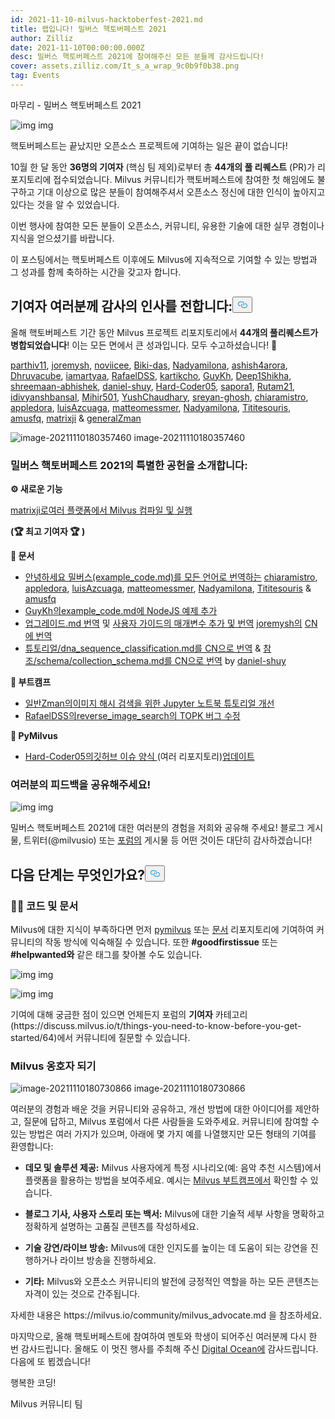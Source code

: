 ```yaml
---
id: 2021-11-10-milvus-hacktoberfest-2021.md
title: 랩입니다! 밀버스 핵토버페스트 2021
author: Zilliz
date: 2021-11-10T00:00:00.000Z
desc: 밀버스 핵토버페스트 2021에 참여해주신 모든 분들께 감사드립니다!
cover: assets.zilliz.com/It_s_a_wrap_9c0b9f0b38.png
tag: Events
---
```

<custom-h1>마무리 - 밀버스 핵토버페스트 2021</custom-h1><p>
  
   <span class="img-wrapper"> <img translate="no" src="https://assets.zilliz.com/Blog_cover_a6ce8748d7.jpeg" alt="img" class="doc-image" id="img" />
   </span> <span class="img-wrapper"> <span>img</span> </span></p>
<p>핵토버페스트는 끝났지만 오픈소스 프로젝트에 기여하는 일은 끝이 없습니다!</p>
<p>10월 한 달 동안 <strong>36명의 기여자</strong> (핵심 팀 제외)로부터 총 <strong>44개의 풀 리퀘스트</strong> (PR)가 리포지토리에 접수되었습니다. Milvus 커뮤니티가 핵토버페스트에 참여한 첫 해임에도 불구하고 기대 이상으로 많은 분들이 참여해주셔서 오픈소스 정신에 대한 인식이 높아지고 있다는 것을 알 수 있었습니다.</p>
<p>이번 행사에 참여한 모든 분들이 오픈소스, 커뮤니티, 유용한 기술에 대한 실무 경험이나 지식을 얻으셨기를 바랍니다.️️️</p>
<p>이 포스팅에서는 핵토버페스트 이후에도 Milvus에 지속적으로 기여할 수 있는 방법과 그 성과를 함께 축하하는 시간을 갖고자 합니다.</p>
<h2 id="📣-Shout-out-to-our-contributors" class="common-anchor-header"><strong>기여자 여러분께 감사의 인사를 전합니다:</strong><button data-href="#📣-Shout-out-to-our-contributors" class="anchor-icon" translate="no">
      <svg translate="no"
        aria-hidden="true"
        focusable="false"
        height="20"
        version="1.1"
        viewBox="0 0 16 16"
        width="16"
      >
        <path
          fill="#0092E4"
          fill-rule="evenodd"
          d="M4 9h1v1H4c-1.5 0-3-1.69-3-3.5S2.55 3 4 3h4c1.45 0 3 1.69 3 3.5 0 1.41-.91 2.72-2 3.25V8.59c.58-.45 1-1.27 1-2.09C10 5.22 8.98 4 8 4H4c-.98 0-2 1.22-2 2.5S3 9 4 9zm9-3h-1v1h1c1 0 2 1.22 2 2.5S13.98 12 13 12H9c-.98 0-2-1.22-2-2.5 0-.83.42-1.64 1-2.09V6.25c-1.09.53-2 1.84-2 3.25C6 11.31 7.55 13 9 13h4c1.45 0 3-1.69 3-3.5S14.5 6 13 6z"
        ></path>
      </svg>
    </button></h2><p>올해 핵토버페스트 기간 동안 Milvus 프로젝트 리포지토리에서 <strong>44개의 풀리퀘스트가 병합되었습니다</strong>! 이는 모든 면에서 큰 성과입니다. 모두 수고하셨습니다! 🎉</p>
<p><a href="https://github.com/parthiv11">parthiv11</a>, <a href="https://github.com/joremysh">joremysh</a>, <a href="https://github.com/noviicee">noviicee</a>, <a href="https://github.com/Biki-das">Biki-das</a>, <a href="https://github.com/Nadyamilona">Nadyamilona</a>, <a href="https://github.com/ashish4arora">ashish4arora</a>, <a href="https://github.com/Dhruvacube">Dhruvacube</a>, <a href="https://github.com/iamartyaa">iamartyaa</a>, <a href="https://github.com/RafaelDSS">RafaelDSS</a>, <a href="https://github.com/kartikcho">kartikcho</a>, <a href="https://github.com/GuyKh">GuyKh</a>, <a href="https://github.com/Deep1Shikha">Deep1Shikha</a>, <a href="https://github.com/shreemaan-abhishek">shreemaan-abhishek</a>, <a href="https://github.com/daniel-shuy">daniel-shuy</a>, <a href="https://github.com/Hard-Coder05">Hard-Coder05</a>, <a href="https://github.com/sapora1">sapora1</a>, <a href="https://github.com/Rutam21">Rutam21</a>, <a href="https://github.com/idivyanshbansal">idivyanshbansal</a>, <a href="https://github.com/Mihir501">Mihir501</a>, <a href="https://github.com/Ayushchaudhary-Github">YushChaudhary</a>, <a href="https://github.com/sreyan-ghosh">sreyan-ghosh</a>, <a href="https://github.com/chiaramistro">chiaramistro</a>, <a href="https://github.com/appledora">appledora</a>, <a href="https://github.com/luisAzcuaga">luisAzcuaga</a>, <a href="https://github.com/matteomessmer">matteomessmer</a>, <a href="https://github.com/Nadyamilona">Nadyamilona</a>, <a href="https://github.com/Tititesouris">Tititesouris</a>, <a href="https://github.com/amusfq">amusfq</a>, <a href="https://github.com/matrixji">matrixji</a> &amp; <a href="https://github.com/zamanmub">generalZman</a></p>
<p>
  
   <span class="img-wrapper"> <img translate="no" src="https://assets.zilliz.com/_80b0d87746.png" alt="image-20211110180357460" class="doc-image" id="image-20211110180357460" />
   </span> <span class="img-wrapper"> <span>image-20211110180357460</span> </span></p>
<h3 id="Here-are-some-extraordinary-Milvus-Hacktoberfest-2021-contributions" class="common-anchor-header">밀버스 핵토버페스트 2021의 특별한 공헌을 소개합니다:</h3><p><strong>⚙️ 새로운 기능</strong></p>
<p><a href="https://github.com/matrixji">matrixji로</a><a href="https://github.com/milvus-io/milvus/issues/7706">여러 플랫폼에서 Milvus 컴파일 및 실행</a> </p>
<p><strong>(🏆 최고 기여자 🏆 )</strong></p>
<p><strong>📝 문서</strong></p>
<ul>
<li><a href="https://github.com/milvus-io/bootcamp/issues/720">안녕하세요 밀버스(example_code.md)를 모든 언어로 번역하는</a> <a href="https://github.com/chiaramistro">chiaramistro</a>, <a href="https://github.com/appledora">appledora</a>, <a href="https://github.com/luisAzcuaga">luisAzcuaga</a>, <a href="https://github.com/matteomessmer">matteomessmer</a>, <a href="https://github.com/Nadyamilona">Nadyamilona</a>, <a href="https://github.com/Tititesouris">Tititesouris</a> &amp; <a href="https://github.com/amusfq">amusfq</a></li>
<li><a href="https://github.com/GuyKh">GuyKh의</a><a href="https://github.com/milvus-io/bootcamp/issues/720">example_code.md에 NodeJS 예제 추가</a> </li>
<li><a href="https://github.com/milvus-io/milvus-docs/pull/921/files">업그레이드.md 번역</a> 및 <a href="https://github.com/milvus-io/milvus-docs/pull/892">사용자 가이드의 매개변수 추가 및 번역</a> <a href="https://github.com/joremysh">joremysh의</a> <a href="https://github.com/milvus-io/milvus-docs/pull/892">CN에 번역</a> </li>
<li><a href="https://github.com/milvus-io/milvus-docs/pull/753">튜토리얼/dna_sequence_classification.md를 CN으로 번역</a> &amp; <a href="https://github.com/milvus-io/milvus-docs/pull/752">참조/schema/collection_schema.md를 CN으로 번역</a> by <a href="https://github.com/daniel-shuy">daniel-shuy</a></li>
</ul>
<p><strong>🚀 부트캠프</strong></p>
<ul>
<li><a href="https://github.com/zamanmub">일반Zman의</a><a href="https://github.com/milvus-io/bootcamp/pull/858">이미지 해시 검색을 위한 Jupyter 노트북 튜토리얼 개선 </a></li>
<li><a href="https://github.com/RafaelDSS">RafaelDSS의</a><a href="https://github.com/milvus-io/bootcamp/pull/792">reverse_image_search의 TOPK 버그 수정</a> </li>
</ul>
<p><strong>🐍 PyMilvus</strong></p>
<ul>
<li><a href="https://github.com/Hard-Coder05">Hard-Coder05의</a><a href="https://github.com/milvus-io/pymilvus/issues/741">깃허브 이슈 양식 </a>(여러 리포지토리)<a href="https://github.com/milvus-io/pymilvus/issues/741">업데이트 </a></li>
</ul>
<h3 id="Share-your-feedback-with-us" class="common-anchor-header">여러분의 피드백을 공유해주세요!</h3><p>
  
   <span class="img-wrapper"> <img translate="no" src="https://assets.zilliz.com/h3_412b0f649b.png" alt="img" class="doc-image" id="img" />
   </span> <span class="img-wrapper"> <span>img</span> </span></p>
<p>밀버스 핵토버페스트 2021에 대한 여러분의 경험을 저희와 공유해 주세요! 블로그 게시물, 트위터(@milvusio) 또는 <a href="https://discuss.milvus.io/c/hacktoberfest/9">포럼의</a> 게시물 등 어떤 것이든 대단히 감사하겠습니다!</p>
<h2 id="Whats-Next" class="common-anchor-header">다음 단계는 무엇인가요?<button data-href="#Whats-Next" class="anchor-icon" translate="no">
      <svg translate="no"
        aria-hidden="true"
        focusable="false"
        height="20"
        version="1.1"
        viewBox="0 0 16 16"
        width="16"
      >
        <path
          fill="#0092E4"
          fill-rule="evenodd"
          d="M4 9h1v1H4c-1.5 0-3-1.69-3-3.5S2.55 3 4 3h4c1.45 0 3 1.69 3 3.5 0 1.41-.91 2.72-2 3.25V8.59c.58-.45 1-1.27 1-2.09C10 5.22 8.98 4 8 4H4c-.98 0-2 1.22-2 2.5S3 9 4 9zm9-3h-1v1h1c1 0 2 1.22 2 2.5S13.98 12 13 12H9c-.98 0-2-1.22-2-2.5 0-.83.42-1.64 1-2.09V6.25c-1.09.53-2 1.84-2 3.25C6 11.31 7.55 13 9 13h4c1.45 0 3-1.69 3-3.5S14.5 6 13 6z"
        ></path>
      </svg>
    </button></h2><h3 id="👩‍💻-Code--Documentation" class="common-anchor-header"><strong>👩‍💻</strong> <strong>코드 및 문서</strong></h3><p>Milvus에 대한 지식이 부족하다면 먼저 <a href="https://github.com/milvus-io/pymilvus">pymilvus</a> 또는 <a href="https://github.com/milvus-io/milvus-docs">문서</a> 리포지토리에 기여하여 커뮤니티의 작동 방식에 익숙해질 수 있습니다. 또한 <strong>#goodfirstissue</strong> 또는 <strong>#helpwanted와</strong> 같은 태그를 찾아볼 수도 있습니다.</p>
<p>
  
   <span class="img-wrapper"> <img translate="no" src="https://assets.zilliz.com/h4_f18c9b6c2c.png" alt="img" class="doc-image" id="img" />
   </span> <span class="img-wrapper"> <span>img</span> </span></p>
<p>
  
   <span class="img-wrapper"> <img translate="no" src="https://assets.zilliz.com/h5_a4f90c24a8.png" alt="img" class="doc-image" id="img" />
   </span> <span class="img-wrapper"> <span>img</span> </span></p>
<p>기여에 대해 궁금한 점이 있으면 언제든지 포럼의 <strong>기여자</strong> 카테고리(https://discuss.milvus.io/t/things-you-need-to-know-before-you-get-started/64)에서 커뮤니티에 질문할 수 있습니다.</p>
<h3 id="🏆-Be-a-Milvus-Advocate" class="common-anchor-header">Milvus 옹호자 되기</h3><p>
  
   <span class="img-wrapper"> <img translate="no" src="https://assets.zilliz.com/advocate_1052d8249a.jpg" alt="image-20211110180730866" class="doc-image" id="image-20211110180730866" />
   </span> <span class="img-wrapper"> <span>image-20211110180730866</span> </span></p>
<p>여러분의 경험과 배운 것을 커뮤니티와 공유하고, 개선 방법에 대한 아이디어를 제안하고, 질문에 답하고, Milvus 포럼에서 다른 사람들을 도와주세요. 커뮤니티에 참여할 수 있는 방법은 여러 가지가 있으며, 아래에 몇 가지 예를 나열했지만 모든 형태의 기여를 환영합니다:</p>
<ul>
<li><p><strong>데모 및 솔루션 제공:</strong> Milvus 사용자에게 특정 시나리오(예: 음악 추천 시스템)에서 플랫폼을 활용하는 방법을 보여주세요. 예시는 <a href="https://github.com/milvus-io/bootcamp">Milvus 부트캠프에서</a> 확인할 수 있습니다.</p></li>
<li><p><strong>블로그 기사, 사용자 스토리 또는 백서:</strong> Milvus에 대한 기술적 세부 사항을 명확하고 정확하게 설명하는 고품질 콘텐츠를 작성하세요.</p></li>
<li><p><strong>기술 강연/라이브 방송:</strong> Milvus에 대한 인지도를 높이는 데 도움이 되는 강연을 진행하거나 라이브 방송을 진행하세요.</p></li>
<li><p><strong>기타:</strong> Milvus와 오픈소스 커뮤니티의 발전에 긍정적인 역할을 하는 모든 콘텐츠는 자격이 있는 것으로 간주됩니다.</p></li>
</ul>
<p>자세한 내용은 https://milvus.io/community/milvus_advocate.md 을 참조하세요.</p>
<p>마지막으로, 올해 핵토버페스트에 참여하여 멘토와 학생이 되어주신 여러분께 다시 한 번 감사드립니다. 올해도 이 멋진 행사를 주최해 주신 <a href="https://hacktoberfest.digitalocean.com/">Digital Ocean에</a> 감사드립니다. 다음에 또 뵙겠습니다!</p>
<p>행복한 코딩!</p>
<p>Milvus 커뮤니티 팀</p>
